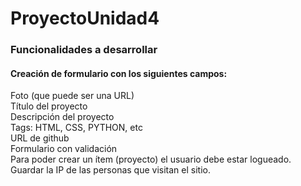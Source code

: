 # ProyectoUnidad4
<h3>Funcionalidades a desarrollar</h3>
<h4>Creación de formulario con los siguientes campos:</h4>

Foto (que puede ser una URL)<br>
Título del proyecto<br>
Descripción del proyecto<br>
Tags: HTML, CSS, PYTHON, etc<br>
URL de github<br>
Formulario con validación<br>
Para poder crear un ítem (proyecto) el usuario debe estar logueado.<br>
Guardar la IP de las personas que visitan el sitio.<br>
